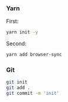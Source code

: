 ### Yarn

First:
```sh
yarn init -y
```

Second:
```sh
yarn add browser-sync
```
### Git

```sh
git init  
git add .  
git commit -m 'init'
```
